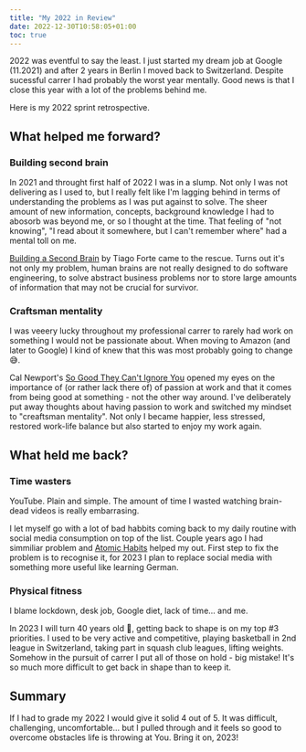 ```yaml
---
title: "My 2022 in Review"
date: 2022-12-30T10:58:05+01:00
toc: true
---
```


2022 was eventful to say the least.
I just started my dream job at Google (11.2021) and after 2 years in Berlin I moved back to Switzerland.
Despite sucessful carrer I had probably the worst year mentally.
Good news is that I close this year with a lot of the problems behind me.

Here is my 2022 sprint retrospective.

<!--more--> 

## What helped me forward?

### Building second brain

In 2021 and throught first half of 2022 I was in a slump. Not only I was not delivering as I used to, but I really felt like I'm lagging behind in terms of understanding the problems as I was put against to solve.
The sheer amount of new information, concepts, background knowledge I had to abosorb was beyond me, or so I thought at the time.
That feeling of "not knowing", "I read about it somewhere, but I can't remember where" had a mental toll on me.

[Building a Second Brain](https://www.goodreads.com/book/show/59616977-building-a-second-brain?ref=nav_sb_ss_1_12) by Tiago Forte came to the rescue.
Turns out it's not only my problem, human brains are not really designed to do software engineering, to solve abstract business problems nor to store large amounts of information that may not be crucial for survivor. 

### Craftsman mentality

I was veeery lucky throughout my professional carrer to rarely had work on something I would not be passionate about.
When moving to Amazon (and later to Google) I kind of knew that this was most probably going to change 😅.

Cal Newport's [So Good They Can't Ignore You](https://www.goodreads.com/book/show/13525945-so-good-they-can-t-ignore-you) opened my eyes on the importance of (or rather lack there of) of passion at work and that it comes from being good at something - not the other way around.
I've deliberately put away thoughts about having passion to work and switched my mindset to "creaftsman mentality".
Not only I became happier, less stressed, restored work-life balance but also started to enjoy my work again.

## What held me back?

### Time wasters

YouTube. Plain and simple. The amount of time I wasted watching brain-dead videos is really embarrasing. 

I let myself go with a lot of bad habbits coming back to my daily routine with social media consumption on top of the list.
Couple years ago I had simmiliar problem and [Atomic Habits](https://www.goodreads.com/book/show/40121378-atomic-habits?ref=nav_sb_ss_1_8) helped my out. First step to fix the problem is to recognise it, for 2023 I plan to replace social media with something more useful like learning German.

### Physical fitness

I blame lockdown, desk job, Google diet, lack of time... and me.

In 2023 I will turn 40 years old 🤯, getting back to shape is on my top #3 priorities.
I used to be very active and competitive, playing basketball in 2nd league in Switzerland, taking part in squash club leagues, lifting weights.
Somehow in the pursuit of carrer I put all of those on hold - big mistake! It's so much more difficult to get back in shape than to keep it.

## Summary

If I had to grade my 2022 I would give it solid 4 out of 5.
It was difficult, challenging, uncomfortable... but I pulled through and it feels so good to overcome obstacles life is throwing at You.
Bring it on, 2023!
